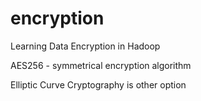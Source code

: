 # encryption
Learning Data Encryption in Hadoop

AES256 - symmetrical encryption algorithm

Elliptic Curve Cryptography is other option
